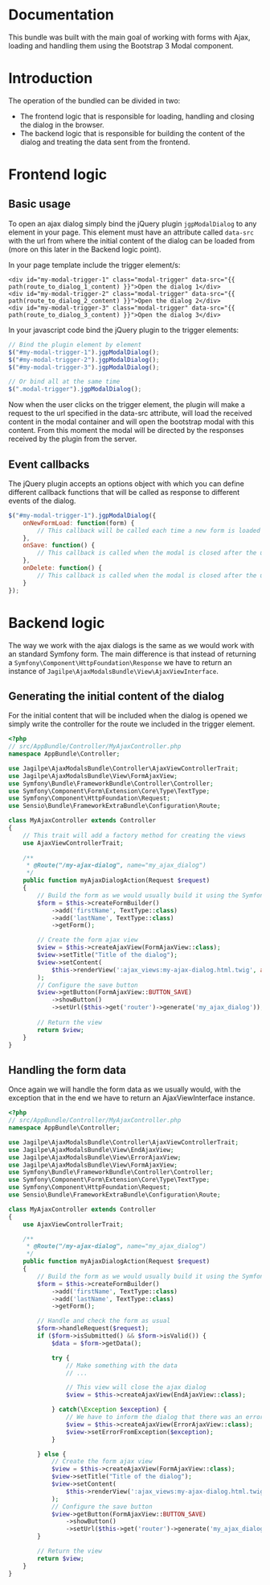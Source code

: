 Documentation
=============

This bundle was built with the main goal of working with forms with Ajax, loading and handling them using the 
Bootstrap 3 Modal component.

# Introduction

The operation of the bundled can be divided in two:

* The frontend logic that is responsible for loading, handling and closing the dialog in the browser.
* The backend logic that is responsible for building the content of the dialog and treating the data sent from the frontend.

# Frontend logic

## Basic usage

To open an ajax dialog simply bind the jQuery plugin `jgpModalDialog` to any element in your page. This element must have
an attribute called `data-src` with the url from where the initial content of the dialog can be loaded from (more on this
later in the Backend logic point).

In your page template include the trigger element/s:
```twig
<div id="my-modal-trigger-1" class="modal-trigger" data-src="{{ path(route_to_dialog_1_content) }}">Open the dialog 1</div>
<div id="my-modal-trigger-2" class="modal-trigger" data-src="{{ path(route_to_dialog_2_content) }}">Open the dialog 2</div>
<div id="my-modal-trigger-3" class="modal-trigger" data-src="{{ path(route_to_dialog_3_content) }}">Open the dialog 3</div>
```

In your javascript code bind the jQuery plugin to the trigger elements:

```javascript
// Bind the plugin element by element
$("#my-modal-trigger-1").jgpModalDialog();
$("#my-modal-trigger-2").jgpModalDialog();
$("#my-modal-trigger-3").jgpModalDialog();

// Or bind all at the same time
$(".modal-trigger").jgpModalDialog();
```

Now when the user clicks on the trigger element, the plugin will make a request to the url specified in the data-src
attribute, will load the received content in the modal container and will open the bootstrap modal with this content.
From this moment the modal will be directed by the responses received by the plugin from the server.

## Event callbacks

The jQuery plugin accepts an options object with which you can define different callback functions that will be called
as response to different events of the dialog.

```javascript
$("#my-modal-trigger-1").jgpModalDialog({
    onNewFormLoad: function(form) {
        // This callback will be called each time a new form is loaded in the dialog (not only the first time)
    },
    onSave: function() {
        // This callback is called when the modal is closed after the user has clicked save
    },
    onDelete: function() {
        // This callback is called when the modal is closed after the user has clicked delete
    }
});
```

# Backend logic
 
The way we work with the ajax dialogs is the same as we would work with an standard Symfony form. The main difference is
that instead of returning a `Symfony\Component\HttpFoundation\Response` we have to return an instance of 
`Jagilpe\AjaxModalsBundle\View\AjaxViewInterface`.

## Generating the initial content of the dialog

For the initial content that will be included when the dialog is opened we simply write the controller for the route 
we included in the trigger element.

```php
<?php
// src/AppBundle/Controller/MyAjaxController.php
namespace AppBundle\Controller;

use Jagilpe\AjaxModalsBundle\Controller\AjaxViewControllerTrait;
use Jagilpe\AjaxModalsBundle\View\FormAjaxView;
use Symfony\Bundle\FrameworkBundle\Controller\Controller;
use Symfony\Component\Form\Extension\Core\Type\TextType;
use Symfony\Component\HttpFoundation\Request;
use Sensio\Bundle\FrameworkExtraBundle\Configuration\Route;

class MyAjaxController extends Controller
{
    // This trait will add a factory method for creating the views
    use AjaxViewControllerTrait;
    
    /**
     * @Route("/my-ajax-dialog", name="my_ajax_dialog")
     */
    public function myAjaxDialogAction(Request $request)
    {
        // Build the form as we would usually build it using the Symfony Form API
        $form = $this->createFormBuilder()
            ->add('firstName', TextType::class)
            ->add('lastName', TextType::class)
            ->getForm();

        // Create the form ajax view
        $view = $this->createAjaxView(FormAjaxView::class);
        $view->setTitle("Title of the dialog");
        $view->setContent(
            $this->renderView(':ajax_views:my-ajax-dialog.html.twig', array('form' => $form,))
        );
        // Configure the save button
        $view->getButton(FormAjaxView::BUTTON_SAVE)
            ->showButton()
            ->setUrl($this->get('router')->generate('my_ajax_dialog'));
        
        // Return the view
        return $view;
    }
}

```

## Handling the form data

Once again we will handle the form data as we usually would, with the exception that in the end we have to return an 
AjaxViewInterface instance.

```php
<?php
// src/AppBundle/Controller/MyAjaxController.php
namespace AppBundle\Controller;

use Jagilpe\AjaxModalsBundle\Controller\AjaxViewControllerTrait;
use Jagilpe\AjaxModalsBundle\View\EndAjaxView;
use Jagilpe\AjaxModalsBundle\View\ErrorAjaxView;
use Jagilpe\AjaxModalsBundle\View\FormAjaxView;
use Symfony\Bundle\FrameworkBundle\Controller\Controller;
use Symfony\Component\Form\Extension\Core\Type\TextType;
use Symfony\Component\HttpFoundation\Request;
use Sensio\Bundle\FrameworkExtraBundle\Configuration\Route;

class MyAjaxController extends Controller
{
    use AjaxViewControllerTrait;

    /**
     * @Route("/my-ajax-dialog", name="my_ajax_dialog")
     */
    public function myAjaxDialogAction(Request $request)
    {
        // Build the form as we would usually build it using the Symfony Form API
        $form = $this->createFormBuilder()
            ->add('firstName', TextType::class)
            ->add('lastName', TextType::class)
            ->getForm();

        // Handle and check the form as usual
        $form->handleRequest($request);
        if ($form->isSubmitted() && $form->isValid()) {
            $data = $form->getData();

            try {
                // Make something with the data
                // ...

                // This view will close the ajax dialog
                $view = $this->createAjaxView(EndAjaxView::class);

            } catch(\Exception $exception) {
                // We have to inform the dialog that there was an error
                $view = $this->createAjaxView(ErrorAjaxView::class);
                $view->setErrorFromException($exception);
            }

        } else {
            // Create the form ajax view
            $view = $this->createAjaxView(FormAjaxView::class);
            $view->setTitle("Title of the dialog");
            $view->setContent(
                $this->renderView(':ajax_views:my-ajax-dialog.html.twig', array('form' => $form->createView(),))
            );
            // Configure the save button
            $view->getButton(FormAjaxView::BUTTON_SAVE)
                ->showButton()
                ->setUrl($this->get('router')->generate('my_ajax_dialog'));
        }

        // Return the view
        return $view;
    }
}
```